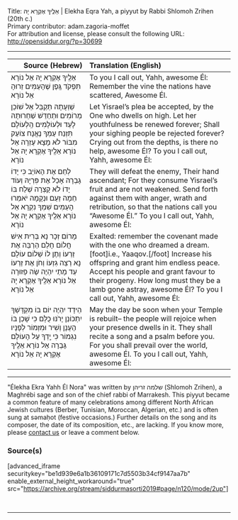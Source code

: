 <html>
<head></head>
<body>
Title: אֵלֶֽיךָ אֶקְרָא יָהּ | Elekha Eqra Yah, a piyyut by Rabbi Shlomoh Zrihen (20th c.)<br />
Primary contributor: adam.zagoria-moffet<br />
For attribution and license, please consult the following URL: <a href="http://opensiddur.org/?p=30699">http://opensiddur.org/?p=30699</a>
<p />
<hr />

<table style="margin-left: auto;margin-right: auto;" class="draggable">
<thead><tr><th id="x" style="text-align: right;">Source (Hebrew)</th><th style="text-align: left;">Translation (English)</th></tr></thead>
<tbody>
<tr><td style="vertical-align:top;">
<div class="liturgy"><span lang="he">
אֵלֶֽיךָ אֶקְרָא יָהּ אֵל נוֹרָא
תִּפְקֹד גֶּֽפֶן שֶׁהָעַמִּים זֵרוּהָ אֵל נוֹרָא
</span></div></td>
 
<td style="vertical-align:top;">
<div class="english">
To you I call out, Yahh, awesome Él:
Remember the vine the nations have scattered, Awesome Él.
</div></td></tr>


<tr><td style="vertical-align:top;">
<div class="liturgy"><span lang="he">
שַׁוְעָתָהּ תְּקַבֵּל אֵל שׁוֹכֵן מְרוֹמִים
וּתְחַדֵּשׁ שַׁחְרוּתָהּ לָעַד וּלְעוֹלָמִים
הַֽלְעוֹלָם תִּזְנַח עַמְּךָ נֶאֱנָח
צוֹעֵק מִבּוֹר לֹא מָצָא עֶזְרָה אֵל נוֹרָא
אֵלֶֽיךָ אֶקְרָא יָהּ אֵל נוֹרָא
</span></div></td>
 
<td style="vertical-align:top;">
<div class="english">
Let Yisrael’s plea be accepted, by the One who dwells on high. 
Let her youthfulness be renewed forever; 
Shall your sighing people be rejected forever? 
Crying out from the depths, is there no help, awesome Él? 
To you I call out, Yahh, awesome Él:
</div></td></tr>


<tr><td style="vertical-align:top;">
<div class="liturgy"><span lang="he">
לְחַם אֶת הָאוֹיֵב כִּי יָדוֹ גָבְרָה
אָכַל אֶת פִּרְיָהּ וְעוֹד יָדוֹ לֹא קָצְרָה
שְׁלַח בּוֹ חֵמָה זַעַם וּנְקָמָה
יֹאמְרוּ הָעַמִּים שִׁמְךָ נִקְרָא אֵל נוֹרָא
אֵלֶֽיךָ אֶקְרָא יָהּ אֵל נוֹרָא
</span></div></td>
 
<td style="vertical-align:top;">
<div class="english">
They will defeat the enemy, Their hand ascendant; 
For they consume Yisrael’s fruit and are not weakened. 
Send forth against them with anger, wrath and retribution, 
so that the nations call you “Awesome Él.”
To you I call out, Yahh, awesome Él:
</div></td></tr>


<tr><td style="vertical-align:top;">
<div class="liturgy"><span lang="he">
מָרוֹם זְכָר נָא בְּרִית אִישׁ חֲלוֹם חָלַם
הַרְבֵּה אֶת זַרְעוֹ וְתֶן לוֹ שְׁלוֹם עוֹלָם
נָא רְצֵה גִזְעוֹ וְחֹן אֶת זַרְעוֹ
עַד מָתַי יִהְיֶה שֶׂה פְזוּרָה אֵל נוֹרָא
אֵלֶֽיךָ אֶקְרָא יָהּ אֵל נוֹרָא
</span></div></td>
 
<td style="vertical-align:top;">
<div class="english">
Exalted: remember the covenant made with the one who dreamed a dream.[foot]i.e., Yaaqov.[/foot]
Increase his offspring and grant him endless peace. 
Accept his people and grant favour to their progeny. 
How long must they be a lamb gone astray, awesome Él?
To you I call out, Yahh, awesome Él:
</div></td></tr>


<tr><td style="vertical-align:top;">
<div class="liturgy"><span lang="he">
הֵידָד יִהְיֶה ‏יוֹם בּוֹ מִקְדָּשְׁךָ יִתְכּוֹנַן
יָרֹנּוּ כֻלָּם כִּי שָׁכַן בּוֹ הֶעָנָן
וְשִׁיר וּמִזְמוֹר לְפָנָיו נִגְמוֹר
כִּי יָֽדְךָ עַל הָעוֹלָם גָּבְרָה אֵל נוֹרָא
אֵלֶֽיךָ אֶקְרָא יָהּ אֵל נוֹרָא
</span></div></td>
 
<td style="vertical-align:top;">
<div class="english">
May the day be soon when your Temple is rebuilt– 
the people will rejoice when your presence dwells in it. 
They shall recite a song and a psalm before you. 
For you shall prevail over the world, awesome Él.
To you I call out, Yahh, awesome Él:
</div></td></tr>
</tbody></table>

<hr />

"Élekha Ekra Yahh Él Nora" was written by שלמה זריהן (Shlomoh Zrihen), a Maghrébi sage and son of the chief rabbi of Marrakesh. This piyyut became a common feature of many celebrations among different North African Jewish cultures (Berber, Tunisian, Moroccan, Algerian, etc.) and is often sung at səmaḥot (festive occasions.) Further details on the song and its composer, the date of its composition, etc., are lacking. If you know more, please <a href="/contact/">contact us</a> or leave a comment below.

<h3>Source(s)</h3>

[advanced_iframe securitykey="be1d939e6a1b36109171c7d5503b34cf9147aa7b" enable_external_height_workaround="true" src="https://archive.org/stream/siddurmasorti2019#page/n120/mode/2up"]

&nbsp;

<hr />

&nbsp;
</body>
</html>